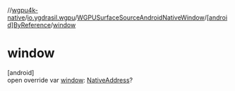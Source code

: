 //[wgpu4k-native](../../../../index.md)/[io.ygdrasil.wgpu](../../index.md)/[WGPUSurfaceSourceAndroidNativeWindow](../index.md)/[[android]ByReference](index.md)/[window](window.md)

# window

[android]\
open override var [window](window.md): [NativeAddress](../../../ffi/-native-address/index.md)?
